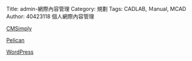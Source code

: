 Title: admin-網際內容管理
Category: 規劃
Tags: CADLAB, Ｍanual, MCAD
Author: 40423118
個人網際內容管理

<!-- PELICAN_END_SUMMARY -->

<a href="http://cms-nfuhouses.rhcloud.com/get_page?heading=head+1">CMSimply</a>

<a href="http://40423118.github.io/Blog/post/index.html">Pelican</a>

<a href="http://wp-nfuhouses.rhcloud.com/">WordPress</a>
